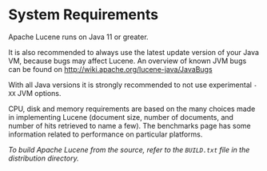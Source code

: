 # System Requirements 

Apache Lucene runs on Java 11 or greater.

It is also recommended to always use the latest update version of your
Java VM, because bugs may affect Lucene. An overview of known JVM bugs
can be found on http://wiki.apache.org/lucene-java/JavaBugs

With all Java versions it is strongly recommended to not use experimental
`-XX` JVM options.

CPU, disk and memory requirements are based on the many choices made in 
implementing Lucene (document size, number of documents, and number of 
hits retrieved to name a few). The benchmarks page has some information 
related to performance on particular platforms. 

*To build Apache Lucene from the source, refer to the `BUILD.txt` file in
the distribution directory.*
